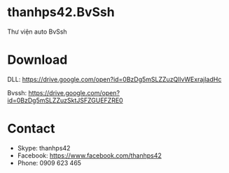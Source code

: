 # thanhps42.BvSsh
Thư viện auto BvSsh

# Download
DLL: https://drive.google.com/open?id=0BzDg5mSLZZuzQllvWExrajladHc

Bvssh: https://drive.google.com/open?id=0BzDg5mSLZZuzSktJSFZGUEFZRE0

# Contact
- Skype: thanhps42
- Facebook: https://www.facebook.com/thanhps42
- Phone: 0909 623 465
